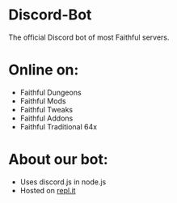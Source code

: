 # Discord-Bot
The official Discord bot of most Faithful servers.

# Online on:
- Faithful Dungeons
- Faithful Mods
- Faithful Tweaks
- Faithful Addons
- Faithful Traditional 64x

# About our bot:
- Uses discord.js in node.js
- Hosted on [repl.it](https://repl.it/)
